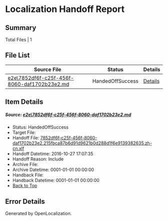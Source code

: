 # <a name='report-top'></a> Localization Handoff Report

## Summary
 Total Files | 1

## File List
 Source File | Status | Details 
 ----------- | ------ | ------- 
 [e2e\7852df6f-c25f-456f-8060-daf1702b23e2.md](https://github.com/OpenLocalizationTestOrg/ol-test0/blob/7423e518d59e0a1b944a8882b6a154106b7863e5/e2e/7852df6f-c25f-456f-8060-daf1702b23e2.md) | HandedOffSuccess | [Details](#3213bc71f6c880d541a1ed88493b6740d0ffae363)

## Item Details
##### <a name='3213bc71f6c880d541a1ed88493b6740d0ffae363'></a> Source: [e2e\7852df6f-c25f-456f-8060-daf1702b23e2.md](https://github.com/OpenLocalizationTestOrg/ol-test0/blob/7423e518d59e0a1b944a8882b6a154106b7863e5/e2e/7852df6f-c25f-456f-8060-daf1702b23e2.md)
* Status: HandedOffSuccess
* Target File: 
* Handoff File: [7852df6f-c25f-456f-8060-daf1702b23e2.215fbca87b6d91d9621b0d288d1f6e9139382635.zh-cn.xlf](https://github.com/OpenLocalizationTestOrg/ol-test0-handoff/blob/151939f40c81354b002347a16cc8ab4fb1be5a58/ol-handoff/OpenLocalizationTestOrg/ol-test0-zhcn/shujia/ht/7852df6f-c25f-456f-8060-daf1702b23e2.215fbca87b6d91d9621b0d288d1f6e9139382635.zh-cn.xlf)
* Handoff Datetime: 2016-10-27 17:07:35
* Handoff Reason: Include
* Archive File: 
* Archive Datetime: 0001-01-01 00:00:00
* Handback File: 
* Handback Datetime: 0001-01-01 00:00:00
* [Back to Top](#report-top)


## Error Details

Generated by OpenLocalization.

